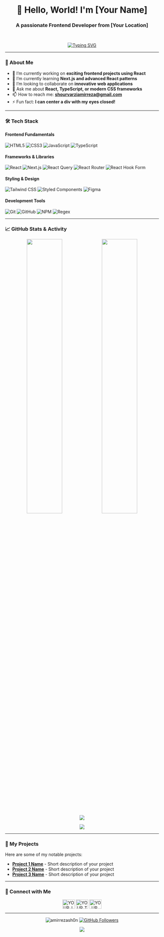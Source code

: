 <h1 align="center">👋 Hello, World! I'm [Your Name]</h1>
<h3 align="center">A passionate Frontend Developer from [Your Location]</h3>
<br>

<p align="center">
  <a href="https://git.io/typing-svg"><img src="https://readme-typing-svg.demolab.com?font=Fira+Code&pause=1000&color=22F77B&center=true&vCenter=true&width=435&lines=Frontend+Developer;React+Specialist;UI%2FUX+Enthusiast;Clean+Code+Advocate" alt="Typing SVG" /></a>
</p>

---

### 🧠 About Me

- 🔭 I’m currently working on **exciting frontend projects using React**
- 🌱 I’m currently learning **Next.js and advanced React patterns**
- 👯 I’m looking to collaborate on **innovative web applications**
- 💬 Ask me about **React, TypeScript, or modern CSS frameworks**
- 📫 How to reach me: **shourvarziamirreza@gmail.com**
- ⚡ Fun fact: **I can center a div with my eyes closed!**

---

### 🛠️ Tech Stack

#### **Frontend Fundamentals**
![HTML5](https://img.shields.io/badge/HTML5-E34F26?style=for-the-badge&logo=html5&logoColor=white)
![CSS3](https://img.shields.io/badge/CSS3-1572B6?style=for-the-badge&logo=css3&logoColor=white)
![JavaScript](https://img.shields.io/badge/JavaScript-F7DF1E?style=for-the-badge&logo=javascript&logoColor=black)
![TypeScript](https://img.shields.io/badge/TypeScript-007ACC?style=for-the-badge&logo=typescript&logoColor=white)

#### **Frameworks & Libraries**
![React](https://img.shields.io/badge/React-20232A?style=for-the-badge&logo=react&logoColor=61DAFB)
![Next.js](https://img.shields.io/badge/Next.js-000000?style=for-the-badge&logo=nextdotjs&logoColor=white)
![React Query](https://img.shields.io/badge/React_Query-FF4154?style=for-the-badge&logo=reactquery&logoColor=white)
![React Router](https://img.shields.io/badge/React_Router-CA4245?style=for-the-badge&logo=reactrouter&logoColor=white)
![React Hook Form](https://img.shields.io/badge/React_Hook_Form-EC5990?style=for-the-badge&logo=reacthookform&logoColor=white)

#### **Styling & Design**
![Tailwind CSS](https://img.shields.io/badge/Tailwind_CSS-38B2AC?style=for-the-badge&logo=tailwind-css&logoColor=white)
![Styled Components](https://img.shields.io/badge/Styled_Components-DB7093?style=for-the-badge&logo=styledcomponents&logoColor=white)
![Figma](https://img.shields.io/badge/Figma-F24E1E?style=for-the-badge&logo=figma&logoColor=white)

#### **Development Tools**
![Git](https://img.shields.io/badge/Git-F05032?style=for-the-badge&logo=git&logoColor=white)
![GitHub](https://img.shields.io/badge/GitHub-181717?style=for-the-badge&logo=github&logoColor=white)
![NPM](https://img.shields.io/badge/NPM-CB3837?style=for-the-badge&logo=npm&logoColor=white)
![Regex](https://img.shields.io/badge/Regex-2F74C0?style=for-the-badge&logo=regex&logoColor=white)

---

### 📈 GitHub Stats & Activity

<p align="center">
  <img width="48%" src="https://github-readme-stats.vercel.app/api?username=amirrezash0n&show_icons=true&theme=radical&hide_border=true" />
  <img width="48%" src="https://github-readme-streak-stats.herokuapp.com/?user=amirrezash0n&theme=radical&hide_border=true" />
</p>

<p align="center">
  <img src="https://github-readme-activity-graph.vercel.app/graph?username=amirrezash0n&theme=react-dark&hide_border=true&area=true" />
</p>

<p align="center">
  <img src="https://github-profile-trophy.vercel.app/?username=amirrezash0n&theme=radical&no-frame=true&row=1&column=6" />
</p>

---

### 🚀 My Projects

Here are some of my notable projects:

- **[Project 1 Name](https://github.com/YOUR_USERNAME/PROJECT_1)** - Short description of your project
- **[Project 2 Name](https://github.com/YOUR_USERNAME/PROJECT_2)** - Short description of your project
- **[Project 3 Name](https://github.com/YOUR_USERNAME/PROJECT_3)** - Short description of your project

---

### 🤝 Connect with Me

<p align="center">
<a href="https://linkedin.com/in/YOUR_LINKEDIN" target="blank"><img align="center" src="https://raw.githubusercontent.com/rahuldkjain/github-profile-readme-generator/master/src/images/icons/Social/linked-in-alt.svg" alt="YOUR_LINKEDIN" height="30" width="40" /></a>
<a href="https://twitter.com/YOUR_TWITTER" target="blank"><img align="center" src="https://raw.githubusercontent.com/rahuldkjain/github-profile-readme-generator/master/src/images/icons/Social/twitter.svg" alt="YOUR_TWITTER" height="30" width="40" /></a>
<a href="https://YOUR_WEBSITE.com" target="blank"><img align="center" src="https://raw.githubusercontent.com/rahuldkjain/github-profile-readme-generator/master/src/images/icons/Social/rss.svg" alt="YOUR_WEBSITE" height="30" width="40" /></a>
</p>

---

<p align="center">
  <img src="https://komarev.com/ghpvc/?username=amirrezash0n&label=Profile%20Views&color=0e75b6&style=flat" alt="amirrezash0n" />
  <a href="https://github.com/amirrezash0n?tab=followers"><img src="https://img.shields.io/github/followers/amirrezash0n?label=Follow&style=social" alt="GitHub Followers"></a>
</p>

<p align="center">
  <a href="https://github.com/amirrezash0n"><img src="https://capsule-render.vercel.app/api?type=waving&color=gradient&height=100&section=footer&text=Thanks+for+Visiting!&fontSize=30&fontAlignY=65" /></a>
</p>
